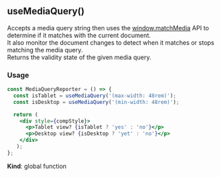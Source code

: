<a name="useMediaQuery"></a>

## useMediaQuery()
Accepts a media query string then uses the
[window.matchMedia](https://developer.mozilla.org/en-US/docs/Web/API/Window/matchMedia) API to determine if it
matches with the current document.<br />
It also monitor the document changes to detect when it matches or stops matching the media query.<br />
Returns the validity state of the given media query.

### Usage

```jsx harmony
const MediaQueryReporter = () => {
  const isTablet = useMediaQuery('(max-width: 48rem)');
  const isDesktop = useMediaQuery('(min-width: 48rem)');

  return (
    <div style={compStyle}>
      <p>Tablet view? {isTablet ? 'yes' : 'no'}</p>
      <p>Desktop view? {isDesktop ? 'yet' : 'no'}</p>
    </div>
   );
};
```

**Kind**: global function  
